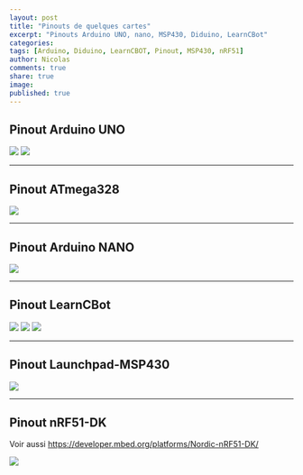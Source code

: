 ```yaml
---
layout: post
title: "Pinouts de quelques cartes"
excerpt: "Pinouts Arduino UNO, nano, MSP430, Diduino, LearnCBot"
categories:
tags: [Arduino, Diduino, LearnCBOT, Pinout, MSP430, nRF51]
author: Nicolas
comments: true
share: true
image:
published: true
---
```





## Pinout Arduino UNO

![](/files/2015-05-28_pinouts/images/arduino_uno_pinout.png)
![](/files/2015-05-28_pinouts/images/uno.png)

---

## Pinout ATmega328
![](/files/2015-05-28_pinouts/images/atmega328.png)

---

## Pinout Arduino NANO

![](/files/2015-05-28_pinouts/images/arduino_nano_pinout.png)

---

## Pinout LearnCBot

![](/files/2015-05-28_pinouts/images/LearnCbot2.jpg)
![](/files/2015-05-28_pinouts/images/LearnCbotMathias.jpg)
![](/files/2015-05-28_pinouts/images/xbotMathias.jpg)

---

## Pinout Launchpad-MSP430

![](/files/2015-05-28_pinouts/images/LaunchPadMSP430G2553-V1.5.jpg)

---

## Pinout nRF51-DK

Voir aussi <a target="_blank" href="https://developer.mbed.org/platforms/Nordic-nRF51-DK/">https://developer.mbed.org/platforms/Nordic-nRF51-DK/</a>

![](/files/2015-05-28_pinouts/images/xnRF51-DK_Pinout_4.png)

